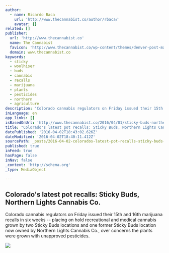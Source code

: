 ```yaml
---
author:
  - name: Ricardo Baca
    url: 'http://www.thecannabist.co/author/rbaca/'
    avatar: {}
related: []
publisher:
  url: 'http://www.thecannabist.co'
  name: The Cannabist
  favicon: 'http://www.thecannabist.co/wp-content/themes/denver-post-marijuana/images/touch-icon-196x196.png'
  domain: www.thecannabist.co
keywords:
  - sticky
  - woolhiser
  - buds
  - cannabis
  - recalls
  - marijuana
  - plants
  - pesticides
  - northern
  - agriculture
description: 'Colorado cannabis regulators on Friday issued their 15th and 16th marijuana recalls in six weeks -- placing on hold recreational and medical cannabis grown by two Sticky Buds locations and one former Sticky Buds location now owned by Northern Lights Cannabis Co., over concerns the plants were grown with unapproved pesticides.'
inLanguage: en
app_links: []
isBasedOnUrl: 'http://www.thecannabist.co/2016/04/01/sticky-buds-northern-lights-cannabis-co/51247/'
title: "Colorado's latest pot recalls: Sticky Buds, Northern Lights Cannabis Co."
datePublished: '2016-04-02T18:43:02.626Z'
dateModified: '2016-04-02T18:40:11.412Z'
sourcePath: _posts/2016-04-02-colorados-latest-pot-recalls-sticky-buds-northern-lights.md
published: true
inFeed: true
hasPage: false
inNav: false
_context: 'http://schema.org'
_type: MediaObject

---
```

<article style=""><h1>Colorado's latest pot recalls: Sticky Buds, Northern Lights Cannabis Co.</h1><p>Colorado cannabis regulators on Friday issued their 15th and 16th marijuana recalls in six weeks -- placing on hold recreational and medical cannabis grown by two Sticky Buds locations and one former Sticky Buds location now owned by Northern Lights Cannabis Co., over concerns the plants were grown with unapproved pesticides.</p><img src="http://www.thecannabist.co/wp-content/uploads/2015/06/women-in-weed-800x450.jpg" /></article>